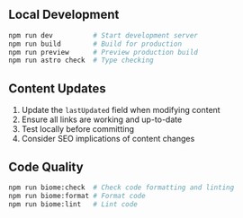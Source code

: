 ## Local Development

```bash
npm run dev          # Start development server
npm run build        # Build for production
npm run preview      # Preview production build
npm run astro check  # Type checking
```

## Content Updates

1. Update the `lastUpdated` field when modifying content
2. Ensure all links are working and up-to-date
3. Test locally before committing
4. Consider SEO implications of content changes

## Code Quality

```bash
npm run biome:check  # Check code formatting and linting
npm run biome:format # Format code
npm run biome:lint   # Lint code
```
